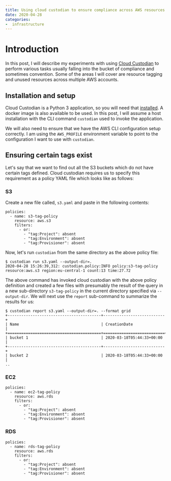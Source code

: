```yaml
---
title: Using cloud custodian to ensure compliance across AWS resources
date: 2020-04-28
categories:
-  infrastructure
---
```


# Introduction

In this post, I will describe my experiments with using [Cloud Custodian](https://cloudcustodian.io/docs/index.html) to perform
various tasks usually falling into the bucket of compliance and sometimes convention. Some of the areas I will cover are
resource tagging and unused resources across multiple AWS accounts.

## Installation and setup

Cloud Custodian is a Python 3 application, so you will need that [installed](https://cloudcustodian.io/docs/quickstart/index.html#install-cloud-custodian).
A docker image is also available to be used. In this post, I will assume a host installation with the CLI
command `custodian` used to invoke the application.

We will also need to ensure that we have the AWS CLI configuration setup correctly. I am using the `AWS_PROFILE`
environment variable to point to the configuration I want to use with `custodian`.

## Ensuring certain tags exist

Let's say that we want to find out all the S3 buckets which do not have certain tags defined. Cloud custodian
requires us to specify this requirement as a policy YAML file which looks like as follows:

### S3

Create a new file called, `s3.yaml` and paste in the following contents:

```
policies:
  - name: s3-tag-policy
    resource: aws.s3
    filters:
      - or:
        - "tag:Project": absent
        - "tag:Environment": absent
        - "tag:Provisioner": absent
```

Now, let's run `custodian` from the same directory as the above policy file:

```
$ custodian run s3.yaml --output-dir=. 
2020-04-28 15:26:39,312: custodian.policy:INFO policy:s3-tag-policy resource:aws.s3 region:eu-central-1 count:13 time:27.72
```

The above command has invoked cloud custodian with the above policy definition and created a few files with
presumably the result of the query in a new sub-directory `s3-tag-policy` in 
the current directory specified via `--output-dir`. We will next use the `report` sub-command to summarize
the results for us:

```
$ custodian report s3.yaml --output-dir=. --format grid
+-----------------------------------------+---------------------------+
| Name                                    | CreationDate              |
+=========================================+===========================+
| bucket 1                                | 2020-03-18T05:44:33+00:00 |
+-----------------------------------------+---------------------------+
| bucket 2                                | 2020-03-18T05:44:33+00:00 |
..

```



### EC2

```
policies:
  - name: ec2-tag-policy
    resource: aws.rds
    filters:
      - or:
        - "tag:Project": absent
        - "tag:Environment": absent
        - "tag:Provisioner": absent
```


### RDS

```
policies:
  - name: rds-tag-policy
    resource: aws.rds
    filters:
      - or:
        - "tag:Project": absent
        - "tag:Environment": absent
        - "tag:Provisioner": absent
```





